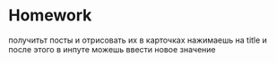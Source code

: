# Homework

получитьт посты и отрисовать их в карточках нажимаешь на title и после
этого в инпуте можешь ввести новое значение
